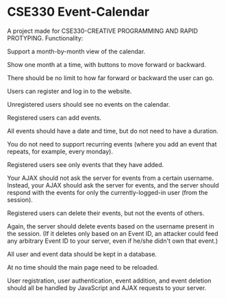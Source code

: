 # CSE330 Event-Calendar

A project made for CSE330-CREATIVE PROGRAMMING AND RAPID PROTYPING. Functionality:  

Support a month-by-month view of the calendar.

Show one month at a time, with buttons to move forward or backward.

There should be no limit to how far forward or backward the user can go.

Users can register and log in to the website.

Unregistered users should see no events on the calendar.

Registered users can add events.

All events should have a date and time, but do not need to have a duration.

You do not need to support recurring events (where you add an event that repeats, for example, every monday).

Registered users see only events that they have added.

Your AJAX should not ask the server for events from a certain username. Instead, your AJAX should ask the server for events, and the server should respond with the events for only the currently-logged-in user (from the session). 

Registered users can delete their events, but not the events of others.

Again, the server should delete events based on the username present in the session. (If it deletes only based on an Event ID, an attacker could feed any arbitrary Event ID to your server, even if he/she didn't own that event.)

All user and event data should be kept in a database.

At no time should the main page need to be reloaded.

User registration, user authentication, event addition, and event deletion should all be handled by JavaScript and AJAX requests to your server.
